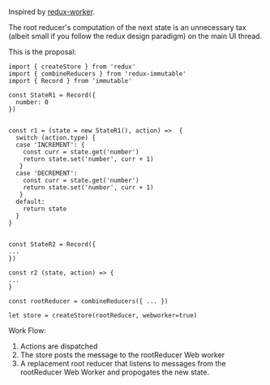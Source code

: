 Inspired by [redux-worker](https://github.com/chikeichan/redux-worker).

The root reducer's computation of the next state is an unnecessary tax (albeit small if you follow the redux design paradigm) on the main UI thread. 

This is the proposal:


```
import { createStore } from 'redux'
import { combineReducers } from 'redux-immutable'
import { Record } from 'immutable'

const StateR1 = Record({
  number: 0
})


const r1 = (state = new StateR1(), action) =>  {
  switch (action.type) {
  case 'INCREMENT': {
    const curr = state.get('number')
    return state.set('number', curr + 1)
   }
  case 'DECREMENT':
    const curr = state.get('number')
    return state.set('number', curr + 1)
   }
  default:
    return state
  }
}


const StateR2 = Record({
...
})

const r2 (state, action) => {
...
}

const rootReducer = combineReducers({ ... })

let store = createStore(rootReducer, webworker=true)
```

Work Flow: 
1) Actions are dispatched
2) The store posts the message to the rootReducer Web worker
3) A replacement root reducer that listens to messages from the rootReducer Web Worker and propogates the new state.

